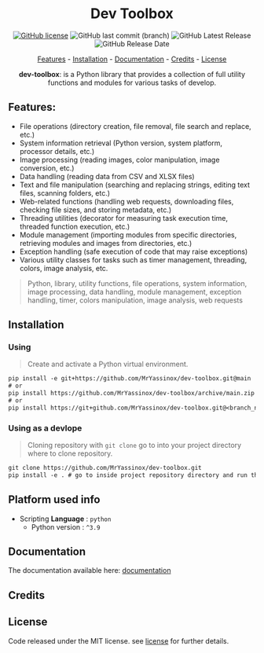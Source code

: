 <div align="center">

# Dev Toolbox

[![GitHub license](https://img.shields.io/github/license/MrYassinox/dev-toolbox?color=blue)](./LICENSE)
![GitHub last commit (branch)](https://img.shields.io/github/last-commit/MrYassinox/dev-toolbox/main?color=success&style=flat)
![GitHub Latest Release](https://img.shields.io/github/v/release/MrYassinox/dev-toolbox)
![GitHub Release Date](https://img.shields.io/github/release-date/MrYassinox/dev-toolbox?color=success&style=flat)

[Features](#features) - [Installation](#installation) - [Documentation](#documentation) - [Credits](#credits) - [License](#license)

**dev-toolbox**: is a Python library that provides a collection of full utility functions and modules for various tasks of develop.

</div>

## Features:
- File operations (directory creation, file removal, file search and replace, etc.)
- System information retrieval (Python version, system platform, processor details, etc.)
- Image processing (reading images, color manipulation, image conversion, etc.)
- Data handling (reading data from CSV and XLSX files)
- Text and file manipulation (searching and replacing strings, editing text files, scanning folders, etc.)
- Web-related functions (handling web requests, downloading files, checking file sizes, and storing metadata, etc.)
- Threading utilities (decorator for measuring task execution time, threaded function execution, etc.)
- Module management (importing modules from specific directories, retrieving modules and images from directories, etc.)
- Exception handling (safe execution of code that may raise exceptions)
- Various utility classes for tasks such as timer management, threading, colors, image analysis, etc.

> Python, library, utility functions, file operations, system information, image processing, data handling, module management, exception handling, timer, colors manipulation, image analysis, web requests

## Installation
### Using
> Create and activate a Python virtual environment.
```txt
pip install -e git+https://github.com/MrYassinox/dev-toolbox.git@main
# or
pip install https://github.com/MrYassinox/dev-toolbox/archive/main.zip
# or
pip install https://git+github.com/MrYassinox/dev-toolbox.git@<branch_name or hash or version or tag>
```

### Using as a devlope
> Cloning repository with `git clone` go to into your project directory where to clone repository.
```txt
git clone https://github.com/MrYassinox/dev-toolbox.git
pip install -e . # go to inside project repository directory and run this command.
```

## Platform used info
- Scripting __Language__ : ``python``
  - Python version : ``^3.9``

## Documentation
The documentation available here: [documentation](./doc/api/)
<!-- The documentation has not available currently. -->

## Credits

## License
Code released under the MIT license. see [license](./LICENSE) for further details.